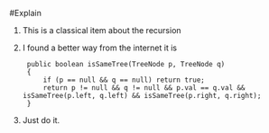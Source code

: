 #Explain
1. This is a classical item about the recursion 
2. I found a better way from the internet it is
        
        public boolean isSameTree(TreeNode p, TreeNode q) 
        {
            if (p == null && q == null) return true;
            return p != null && q != null && p.val == q.val && isSameTree(p.left, q.left) && isSameTree(p.right, q.right);
        }
3. Just do it.